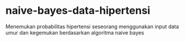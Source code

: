 # naive-bayes-data-hipertensi
Menemukan probabilitas hipertensi seseorang menggunakan input data umur dan kegemukan berdasarkan algoritma naive bayes
